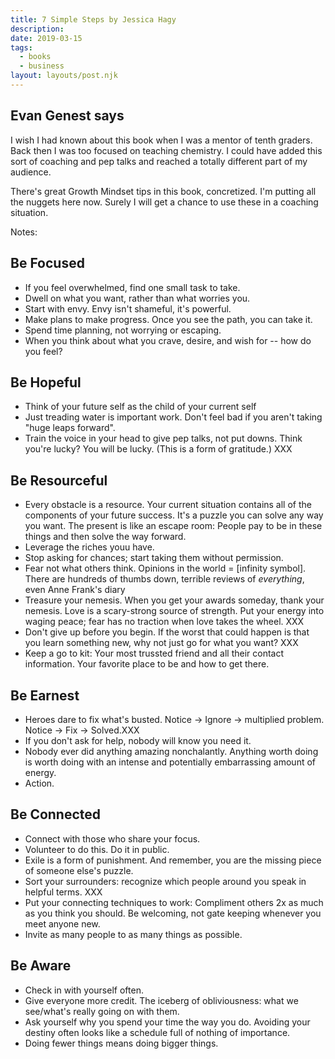 ```yaml
---
title: 7 Simple Steps by Jessica Hagy
description:
date: 2019-03-15
tags:
  - books
  - business
layout: layouts/post.njk
---
```


## Evan Genest says
I wish I had known about this book when I was a mentor of tenth graders.  Back then I was too focused on teaching chemistry. I could have added this sort of coaching and pep talks and reached a totally different part of my audience.  
  
There's great Growth Mindset tips in this book, concretized. I'm putting all the nuggets here now. Surely I will get a chance to use these in a coaching situation.  
  
Notes:  

## Be Focused 
* If you feel overwhelmed, find one small task to take.
* Dwell on what you want, rather than what worries you.  
* Start with envy.  Envy isn't shameful, it's powerful.  
* Make plans to make progress.  Once you see the path, you can take it.  
* Spend time planning, not worrying or escaping.  
* When you think about what you crave, desire, and wish for -- how do you feel?
  
## Be Hopeful  
* Think of your future self as the child of your current self  
* Just treading water is important work. Don't feel bad if you aren't taking "huge leaps forward".
* Train the voice in your head to give pep talks, not put downs.  Think you're lucky? You will be lucky. (This is a form of gratitude.) XXX
   
##  Be Resourceful
* Every obstacle is a resource. Your current situation contains all of the components of your future success. It's a puzzle you can solve any way you want. The present is like an escape room: People pay to be in these things and then solve the way forward.
* Leverage the riches youu have. 
* Stop asking for chances; start taking them without permission.
* Fear not what others think. Opinions in the world = [infinity symbol]. There are hundreds of thumbs down, terrible reviews of *everything*, even Anne Frank's diary 
* Treasure your nemesis. When you get your awards someday, thank your nemesis. Love is a scary-strong source of strength. Put your energy into waging peace; fear has no traction when love takes the wheel. XXX
* Don't give up before you begin. If the worst that could happen is that you learn something new, why not just go for what you want? XXX
* Keep a go to kit: Your most trussted friend and all their contact information. Your favorite place to be and how to get there.
  
## Be Earnest
* Heroes dare to fix what's busted. Notice -> Ignore -> multiplied problem. Notice -> Fix -> Solved.XXX
* If you don't ask for help, nobody will know you need it. 
* Nobody ever did anything amazing nonchalantly. Anything worth doing is worth doing with an intense and potentially embarrassing amount of energy.  
* Action.

## Be Connected
* Connect with those who share your focus.
* Volunteer to do this. Do it in public. 
* Exile is a form of punishment. And remember, you are the missing piece of someone else's puzzle.
* Sort your surrounders: recognize which people around you speak in helpful terms. XXX
* Put your connecting techniques to work: Compliment others 2x as much as you think you should. Be welcoming, not gate keeping whenever you meet anyone new. 
* Invite as many people to as many things as possible.  

## Be Aware
* Check in with yourself often. 
* Give everyone more credit. The iceberg of obliviousness: what we see/what's really going on with them.
* Ask yourself why you spend your time the way you do. Avoiding your destiny often looks like a schedule full of nothing of importance. 
* Doing fewer things means doing bigger things. 

